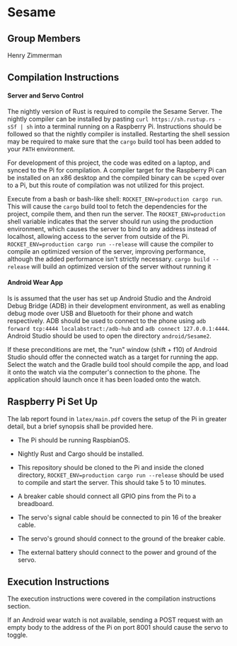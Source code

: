 # Sesame

## Group Members
Henry Zimmerman

## Compilation Instructions

#### Server and Servo Control
The nightly version of Rust is required to compile the Sesame Server.
The nightly compiler can be installed by pasting `curl https://sh.rustup.rs -sSf | sh` into a terminal running on a Raspberry Pi.
Instructions should be followed so that the nightly compiler is installed.
Restarting the shell session may be required to make sure that the `cargo` build tool has been added to your `PATH` environment.

For development of this project, the code was edited on a laptop, and synced to the Pi for compilation.
A compiler target for the Raspberry Pi can be installed on an x86 desktop and the compiled binary can be `scp`ed over to a Pi, but this route of compilation was not utilized for this project.

Execute from a bash or bash-like shell: `ROCKET_ENV=production cargo run`.
This will cause the `cargo` build tool to fetch the dependencies for the project, compile them, and then run the server.
The `ROCKET_ENV=production` shell variable indicates that the server should run using the production environment, which causes the server to bind to any address instead of localhost, allowing access to the server from outside of the Pi.
`ROCKET_ENV=production cargo run --release` will cause the compiler to compile an optimized version of the server, improving performance, although the added performance isn't strictly necessary.
`cargo build --release` will build an optimized version of the server without running it


#### Android Wear App
Is is assumed that the user has set up Android Studio and the Android Debug Bridge (ADB) in their development environment, as well as enabling debug mode over USB and Bluetooth for their phone and watch respectively.
ADB should be used to connect to the phone using `adb forward tcp:4444 localabstract:/adb-hub` and  `adb connect 127.0.0.1:4444`.
Android Studio should be used to open the directory `android/Sesame2`.

If these preconditions are met, the "run" window (shift + f10) of Android Studio should offer the connected watch as a target for running the app.
Select the watch and the Gradle build tool should compile the app, and load it onto the watch via the computer's connection to the phone.
The application should launch once it has been loaded onto the watch.

## Raspberry Pi Set Up
The lab report found in `latex/main.pdf` covers the setup of the Pi in greater detail, but a brief synopsis shall be provided here.

* The Pi should be running RaspbianOS.
* Nightly Rust and Cargo should be installed.
* This repository should be cloned to the Pi and inside the cloned directory, `ROCKET_ENV=production cargo run --release` should be used to compile and start the server.
This should take 5 to 10 minutes.

* A breaker cable should connect all GPIO pins from the Pi to a breadboard.
* The servo's signal cable should be connected to pin 16 of the breaker cable.
* The servo's ground should connect to the ground of the breaker cable.
* The external battery should connect to the power and ground of the servo.


## Execution Instructions
The execution instructions were covered in the compilation instructions section.

If an Android wear watch is not available, sending a POST request with an empty body to the address of the Pi on port 8001 should cause the servo to toggle.